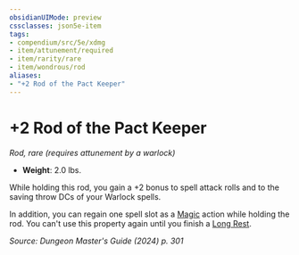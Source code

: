 ```yaml
---
obsidianUIMode: preview
cssclasses: json5e-item
tags:
- compendium/src/5e/xdmg
- item/attunement/required
- item/rarity/rare
- item/wondrous/rod
aliases: 
- "+2 Rod of the Pact Keeper"
---
```

# +2 Rod of the Pact Keeper
*Rod, rare (requires attunement by a warlock)*  


- **Weight**: 2.0 lbs.

While holding this rod, you gain a +2 bonus to spell attack rolls and to the saving throw DCs of your Warlock spells.

In addition, you can regain one spell slot as a [Magic](actions.md#Magic) action while holding the rod. You can't use this property again until you finish a [Long Rest](/3-Mechanics/CLI/variant-rules/long-rest-xphb.md).

*Source: Dungeon Master's Guide (2024) p. 301*